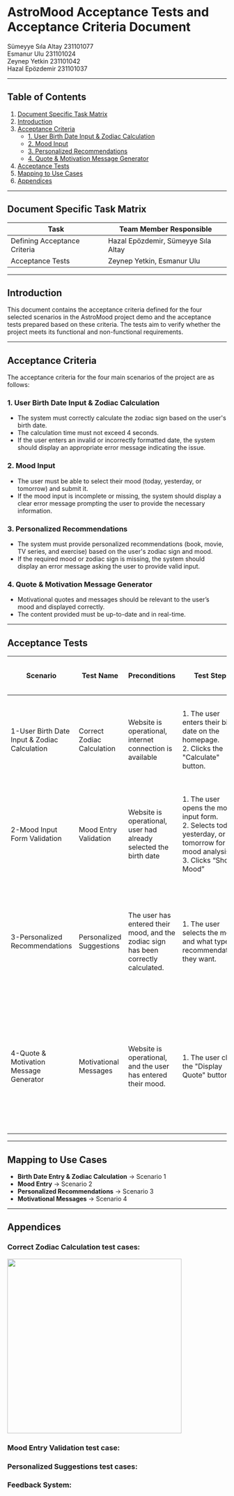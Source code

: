 # AstroMood Acceptance Tests and Acceptance Criteria Document

Sümeyye Sıla Altay 231101077  
Esmanur Ulu 231101024  
Zeynep Yetkin 231101042  
Hazal Epözdemir 231101037

---

## Table of Contents
1. [Document Specific Task Matrix](#document-specific-task-matrix)
2. [Introduction](#introduction)
3. [Acceptance Criteria](#acceptance-criteria)
   - [1. User Birth Date Input & Zodiac Calculation](#1-user-birth-date-input--zodiac-calculation)
   - [2. Mood Input](#2-mood-input)
   - [3. Personalized Recommendations](#3-personalized-recommendations)
   - [4. Quote & Motivation Message Generator](#4-quote--motivation-message-generator)
4. [Acceptance Tests](#acceptance-tests)
5. [Mapping to Use Cases](#mapping-to-use-cases)
6. [Appendices](#appendices)

---

## Document Specific Task Matrix

| Task                         | Team Member Responsible                |
|------------------------------|----------------------------------------|
| Defining Acceptance Criteria | Hazal Epözdemir, Sümeyye Sıla Altay      |
| Acceptance Tests             | Zeynep Yetkin, Esmanur Ulu               |

---

## Introduction

This document contains the acceptance criteria defined for the four selected scenarios in the AstroMood project demo and the acceptance tests prepared based on these criteria. The tests aim to verify whether the project meets its functional and non-functional requirements.

---

## Acceptance Criteria

The acceptance criteria for the four main scenarios of the project are as follows:

### 1. User Birth Date Input & Zodiac Calculation
- The system must correctly calculate the zodiac sign based on the user's birth date.
- The calculation time must not exceed 4 seconds.
- If the user enters an invalid or incorrectly formatted date, the system should display an appropriate error message indicating the issue.

### 2. Mood Input
- The user must be able to select their mood (today, yesterday, or tomorrow) and submit it.
- If the mood input is incomplete or missing, the system should display a clear error message prompting the user to provide the necessary information.

### 3. Personalized Recommendations
- The system must provide personalized recommendations (book, movie, TV series, and exercise) based on the user's zodiac sign and mood.
- If the required mood or zodiac sign is missing, the system should display an error message asking the user to provide valid input.

### 4. Quote & Motivation Message Generator
- Motivational quotes and messages should be relevant to the user’s mood and displayed correctly.
- The content provided must be up-to-date and in real-time.

---

## Acceptance Tests

| Scenario                                       | Test Name                      | Preconditions                                               | Test Steps                                                                                                                                           | Expected Outcome (Correct Input)                                                                                                                                                       | Expected Outcome (Invalid Input)                                                                |
|------------------------------------------------|--------------------------------|-------------------------------------------------------------|------------------------------------------------------------------------------------------------------------------------------------------------------|----------------------------------------------------------------------------------------------------------------------------------------------------------------------------------------|-------------------------------------------------------------------------------------------------|
| 1-User Birth Date Input & Zodiac Calculation   | Correct Zodiac Calculation     | Website is operational, internet connection is available    | 1. The user enters their birth date on the homepage.<br>2. Clicks the "Calculate" button.                                                           | The system correctly calculates and displays the zodiac sign based on the entered date. The calculation does not exceed 4 seconds.                                                      | An error message is displayed indicating the incorrect format or invalid birth date.             |
| 2-Mood Input Form Validation                   | Mood Entry Validation          | Website is operational, user had already selected the birth date | 1. The user opens the mood input form.<br>2. Selects today, yesterday, or tomorrow for mood analysis.<br>3. Clicks “Show Mood”                          | The system proceeds to show the mood analysis after the "Show Mood" button is clicked.                                                                                                  | If the required field is left empty, a clear error message prompts the user to fill in the missing field. |
| 3-Personalized Recommendations                 | Personalized Suggestions       | The user has entered their mood, and the zodiac sign has been correctly calculated. | 1. The user selects the mood and what type of recommendations they want.                                                                           | The system displays book, movie, music, and activity recommendations based on the user's zodiac sign and mood. The accuracy of the recommendations must be at least 75%.            | If the required mood or zodiac sign is not selected, the system shows an error message asking for valid input. |
| 4-Quote & Motivation Message Generator         | Motivational Messages          | Website is operational, and the user has entered their mood.  | 1. The user clicks the "Display Quote" button.                                                                                                     | Motivational quotes and messages relevant to the user’s mood are displayed. The content is provided with the latest updates.                                                            | If the user hasn’t entered the mood or if there's an issue with the mood selection, an error message is displayed, or no motivational messages are shown. |

---

## Mapping to Use Cases

- **Birth Date Entry & Zodiac Calculation** → Scenario 1  
- **Mood Entry** → Scenario 2  
- **Personalized Recommendations** → Scenario 3  
- **Motivational Messages** → Scenario 4  

---

## Appendices

### Correct Zodiac Calculation test cases:

<img src="https://github.com/hazal327/AstroMood/blob/main/images/img1.png" width="400" />

### Mood Entry Validation test case:


### Personalized Suggestions test cases:


### Feedback System:


